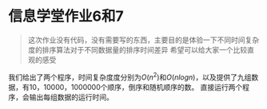 # 信息学堂作业6和7
> 这次作业没有代码，没有需要写的东西，主要目的是体验一下不同时间复杂度的排序算法对于不同数据量的排序时间差异
> 希望可以给大家一个比较直观的感受

我们给出了两个程序，时间复杂度度分别为$O(n^2)$和$O(nlogn)$，以及提供了九组数据，有10，10000，1000000个顺序，倒序和随机顺序的数。
直接运行两个程序，会输出每组数据的运行时间。